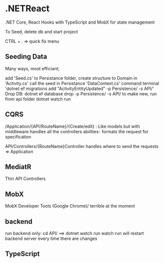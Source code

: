 # .NETReact
.NET Core, React Hooks with TypeScript and MobX for state management 

To Seed, delete db and start project

CTRL + . => quick fix menu


## Seeding Data

Many ways, most efficiant;

add 'Seed.cs' to Persistance folder, 
create structure to Domain in 'Activity.cs'
call the seed in Persistance 'DataContext.cs'
command terminal 'dotnet ef migrations add "ActivityEntityUpdated" -p Persistence/ -s API/'
Drop DB: dotnet ef database drop -p Persistence/ -s API/
to make new, run from api folder dotnet watch run

## CQRS
/Application/{API/RouteName}/{Create/edit} : Like models but with middleware
handles all the controllers abilities- formats the request for specification

API/Controllers/{RouteName}Controller 
handles where to send the requests => Application

## MediatR
Thin API Controllers

## MobX
MobX Developer Tools (Google Chrome)/ terrible at the moment

## backend 
run backend only: cd API/    ==>   dotnet watch run
watch run will restart backend server every time there are changes


## TypeScript